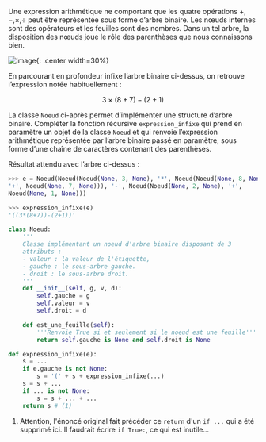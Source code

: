 Une expression arithmétique ne comportant que les quatre opérations +, −,×,÷ peut être
représentée sous forme d’arbre binaire. Les nœuds internes sont des opérateurs et les feuilles
sont des nombres. Dans un tel arbre, la disposition des nœuds joue le rôle des parenthèses que
nous connaissons bien.

![image](data/img3_2.png){: .center width=30%}

En parcourant en profondeur infixe l’arbre binaire ci-dessus, on
retrouve l’expression notée habituellement :

$$3 \times (8 + 7) − (2 + 1)$$

La classe `Noeud` ci-après permet d’implémenter une structure
d’arbre binaire.
Compléter la fonction récursive `expression_infixe` qui prend
en paramètre un objet de la classe `Noeud` et qui renvoie
l’expression arithmétique représentée par l’arbre binaire passé
en paramètre, sous forme d’une chaîne de caractères contenant
des parenthèses.

Résultat attendu avec l’arbre ci-dessus :

```python
>>> e = Noeud(Noeud(Noeud(None, 3, None), '*', Noeud(Noeud(None, 8, None),
'+', Noeud(None, 7, None))), '-', Noeud(Noeud(None, 2, None), '+',
Noeud(None, 1, None)))

>>> expression_infixe(e)
'((3*(8+7))-(2+1))'
```

```python linenums='1'
class Noeud:
    '''
    Classe implémentant un noeud d'arbre binaire disposant de 3
    attributs :
    - valeur : la valeur de l'étiquette,
    - gauche : le sous-arbre gauche.
    - droit : le sous-arbre droit.
    '''
    def __init__(self, g, v, d):
        self.gauche = g
        self.valeur = v
        self.droit = d

    def est_une_feuille(self):
        '''Renvoie True si et seulement si le noeud est une feuille'''
        return self.gauche is None and self.droit is None

def expression_infixe(e):
    s = ...
    if e.gauche is not None:
        s = '(' + s + expression_infixe(...)
    s = s + ...
    if ... is not None:
        s = s + ... + ...
    return s # (1)
```

1. Attention, l'énoncé original fait précéder ce `return` d'un `if ...` qui a été supprimé ici. Il faudrait écrire `if True:`, ce qui est inutile...
